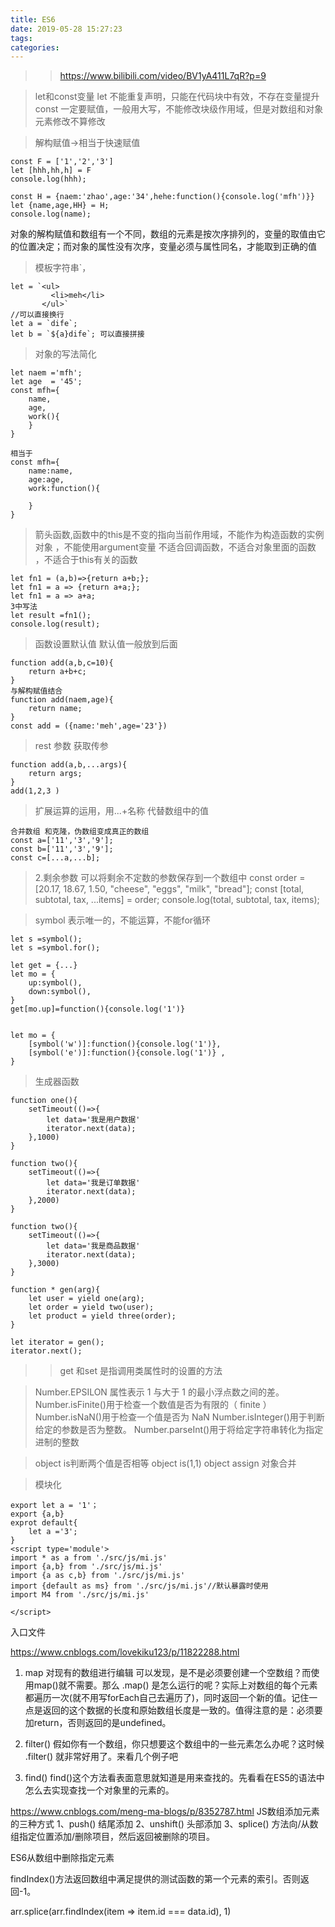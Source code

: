 ```yaml
---
title: ES6
date: 2019-05-28 15:27:23
tags:
categories:
---
```

>> https://www.bilibili.com/video/BV1yA411L7qR?p=9

> let和const变量
let 不能重复声明，只能在代码块中有效，不存在变量提升 
const 一定要赋值，一般用大写，不能修改块级作用域，但是对数组和对象元素修改不算修改 

> 解构赋值->相当于快速赋值 
```
const F = ['1','2','3']
let [hhh,hh,h] = F
console.log(hhh);

const H = {naem:'zhao',age:'34',hehe:function(){console.log('mfh')}}
let {name,age,HH} = H;
console.log(name);
```

对象的解构赋值和数组有一个不同，数组的元素是按次序排列的，变量的取值由它的位置决定；而对象的属性没有次序，变量必须与属性同名，才能取到正确的值

> 模板字符串`，
```
let = `<ul>
         <li>meh</li>
       </ul>`
//可以直接换行
let a = `dife`;
let b = `${a}dife`; 可以直接拼接
```

> 对象的写法简化
```
let naem ='mfh';
let age  = '45';
const mfh={
    name,
    age,
    work(){
    }
}

相当于
const mfh={
    name:name,
    age:age,
    work:function(){

    }
}

```

> 箭头函数,函数中的this是不变的指向当前作用域，不能作为构造函数的实例对象 ，不能使用argument变量
不适合回调函数，不适合对象里面的函数 ，不适合于this有关的函数
```
let fn1 = (a,b)=>{return a+b;};
let fn1 = a => {return a+a;};
let fn1 = a => a+a;
3中写法
let result =fn1();
console.log(result); 
```

> 函数设置默认值
默认值一般放到后面
```
function add(a,b,c=10){
    return a+b+c;
}
与解构赋值结合
function add(naem,age){
    return name;
}
const add = ({name:'meh',age='23'})
```

> rest 参数 获取传参
```
function add(a,b,...args){
    return args;
}
add(1,2,3 )
```
> 扩展运算的运用，用...+名称 代替数组中的值
```
合并数组 和克隆，伪数组变成真正的数组
const a=['11','3','9'];
const b=['11','3','9'];
const c=[...a,...b];
```
>2.剩余参数 可以将剩余不定数的参数保存到一个数组中
const order = [20.17, 18.67, 1.50, "cheese", "eggs", "milk", "bread"];
const [total, subtotal, tax, ...items] = order;
console.log(total, subtotal, tax, items);

> symbol 表示唯一的，不能运算，不能for循环 
```
let s =symbol();
let s =symbol.for();

let get = {...}
let mo = {
    up:symbol(),
    down:symbol(),
}
get[mo.up]=function(){console.log('1')}


let mo = {
    [symbol('w')]:function(){console.log('1')},
    [symbol('e')]:function(){console.log('1')} ,
}
```

> 生成器函数
```
function one(){
    setTimeout(()=>{
        let data='我是用户数据'
        iterator.next(data);
    },1000)
}

function two(){
    setTimeout(()=>{
        let data='我是订单数据'
        iterator.next(data);
    },2000)
}

function two(){
    setTimeout(()=>{
        let data='我是商品数据'
        iterator.next(data);
    },3000)
}

function * gen(arg){
    let user = yield one(arg);
    let order = yield two(user);
    let product = yield three(order);
}

let iterator = gen();
iterator.next();

```

>>get 和set 是指调用类属性时的设置的方法

> Number.EPSILON 属性表示 1 与大于 1 的最小浮点数之间的差。
Number.isFinite()用于检查一个数值是否为有限的（ finite ）
Number.isNaN()用于检查一个值是否为 NaN 
Number.isInteger()用于判断给定的参数是否为整数。
Number.parseInt()用于将给定字符串转化为指定进制的整数

> object is判断两个值是否相等 object is(1,1)
object assign 对象合并

> 模块化
```
export let a = '1'；
export {a,b}
exprot default{
    let a ='3';
}
<script type='module'>
import * as a from './src/js/mi.js'
import {a,b} from './src/js/mi.js'
import {a as c,b} from './src/js/mi.js'
import {default as ms} from './src/js/mi.js'//默认暴露时使用
import M4 from './src/js/mi.js'

</script>
```
入口文件


https://www.cnblogs.com/lovekiku123/p/11822288.html
1. map 对现有的数组进行编辑
可以发现，是不是必须要创建一个空数组？而使用map()就不需要。那么 .map() 是怎么运行的呢？实际上对数组的每个元素都遍历一次(就不用写forEach自己去遍历了)，同时返回一个新的值。记住一点是返回的这个数据的长度和原始数组长度是一致的。值得注意的是：必须要加return，否则返回的是undefined。

2. filter()
假如你有一个数组，你只想要这个数组中的一些元素怎么办呢？这时候 .filter() 就非常好用了。来看几个例子吧
 3. find()
find()这个方法看表面意思就知道是用来查找的。先看看在ES5的语法中怎么去实现查找一个对象里的元素的。

https://www.cnblogs.com/meng-ma-blogs/p/8352787.html
JS数组添加元素的三种方式
1、push() 结尾添加
2、unshift() 头部添加
3、splice() 方法向/从数组指定位置添加/删除项目，然后返回被删除的项目。

ES6从数组中删除指定元素

findIndex()方法返回数组中满足提供的测试函数的第一个元素的索引。否则返回-1。

arr.splice(arr.findIndex(item => item.id === data.id), 1)
